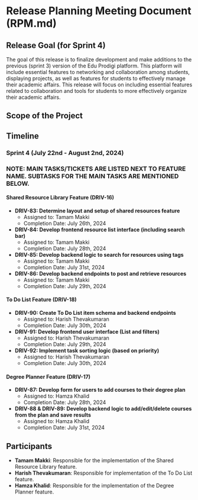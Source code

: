 # Release Planning Meeting Document (RPM.md)

## Release Goal (for Sprint 4)
The goal of this release is to finalize development and make additions to the previous (sprint 3) version of the Edu Prodigi platform. This platform will include essential features to networking and collaboration among students, displaying projects, as well as features for students to effectively manage their academic affairs. This release will focus on including essential features related to collaboration and tools for students to more effectively organize their academic affairs.

## Scope of the Project

## Timeline
### Sprint 4 (July 22nd - August 2nd, 2024)

### NOTE: MAIN TASKS/TICKETS ARE LISTED NEXT TO FEATURE NAME. SUBTASKS FOR THE MAIN TASKS ARE MENTIONED BELOW.

#### Shared Resource Library Feature (DRIV-16)
- **DRIV-83: Determine layout and setup of shared resources feature**
  - Assigned to: Tamam Makki
  - Completion Date: July 26th, 2024
- **DRIV-84: Develop frontend resource list interface (including search bar)**
  - Assigned to: Tamam Makki
  - Completion Date: July 28th, 2024
- **DRIV-85: Develop backend logic to search for resources using tags**
  - Assigned to: Tamam Makki
  - Completion Date: July 31st, 2024
- **DRIV-86: Develop backend endpoints to post and retrieve resources**
  - Assigned to: Tamam Makki
  - Completion Date: July 29th, 2024

 
#### To Do List Feature (DRIV-18)
- **DRIV-90: Create To Do List item schema and backend endpoints**
  - Assigned to: Harish Thevakumaran
  - Completion Date: July 30th, 2024
- **DRIV-91: Develop frontend user interface (List and filters)**
  - Assigned to: Harish Thevakumaran
  - Completion Date: July 29th, 2024
- **DRIV-92: Implement task sorting logic (based on priority)**
  - Assigned to: Harish Thevakumaran
  - Completion Date: July 30th, 2024
  

#### Degree Planner Feature (DRIV-17)
- **DRIV-87: Develop form for users to add courses to their degree plan**
  - Assigned to: Hamza Khalid
  - Completion Date: July 28th, 2024
- **DRIV-88 & DRIV-89: Develop backend logic to add/edit/delete courses from the plan and save results**
  - Assigned to: Hamza Khalid
  - Completion Date: July 31st, 2024


## Participants
- **Tamam Makki**: Responsible for the implementation of the Shared Resource Library feature.
- **Harish Thevakumaran**: Responsible for implementation of the To Do List feature.
- **Hamza Khalid**: Responsible for the implementation of the Degree Planner feature.